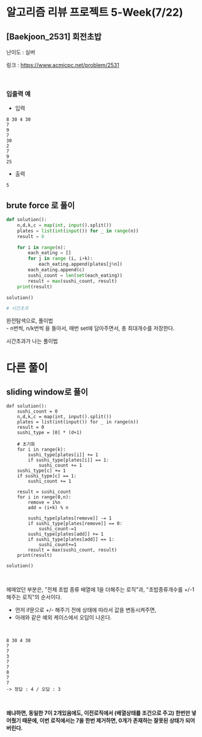 # 알고리즘 리뷰 프로젝트 5-Week(7/22)

## [Baekjoon_2531] 회전초밥

난이도 : 실버

링크 : https://www.acmicpc.net/problem/2531


<br/>

### 입출력 예
- 입력
```commandline
8 30 4 30
7
9
7
30
2
7
9
25
```
- 출력
```commandline
5
```

## brute force 로 풀이

```python
def solution():
    n,d,k,c = map(int, input().split())
    plates = list(int(input()) for _ in range(n))
    result = 0

    for i in range(n):
        each_eating = []
        for j in range (i, i+k):
            each_eating.append(plates[j%n])
        each_eating.append(c)
        sushi_count = len(set(each_eating))
        result = max(sushi_count, result)
    print(result)

solution()

# 시간초과
```

완전탐색으로, 풀이법 <br/>
    - n번씩, n/k번씩 을 돌아서, 매번 set에 담아주면서, 총 최대개수를 저장한다.

시간초과가 나는 풀이법

# 다른 풀이

## sliding window로 풀이
```commandline
def solution():
    sushi_count = 0
    n,d,k,c = map(int, input().split())
    plates = list(int(input()) for _ in range(n))
    result = 0
    sushi_type = [0] * (d+1)

    # 초기화
    for i in range(k):
        sushi_type[plates[i]] += 1
        if sushi_type[plates[i]] == 1:
            sushi_count += 1
    sushi_type[c] += 1
    if sushi_type[c] == 1:
        sushi_count += 1

    result = sushi_count
    for i in range(0,n):
        remove = i%n
        add = (i+k) % n

        sushi_type[plates[remove]] -= 1
        if sushi_type[plates[remove]] == 0:
            sushi_count-=1
        sushi_type[plates[add]] += 1
        if sushi_type[plates[add]] == 1:
            sushi_count+=1
        result = max(sushi_count, result)
    print(result)

solution()
```

<br/>

헤매었던 부분은,
"전체 초밥 종류 배열에 1을 더해주는 로직"과, "초밥종류개수를 +/-1해주는 로직"의 순서이다.
- 먼저 if문으로 +/- 해주기 전에 상태에 따라서 값을 변동시켜주면,
- 아래와 같은 예외 케이스에서 오답이 나온다.

<br/>

```commandline
8 30 4 30
7
7
3
7
7
8
7
7
-> 정답 : 4 / 오답 : 3
```

<br/>

**왜냐하면, 동일한 7이 2개있음에도, 이전로직에서 (배열상태를 조건으로 주고) 한번만 넣어줬기 때문에,
이번 로직에서는 7을 한번 제거하면, 0개가 존재하는 잘못된 상태가 되어버린다.**

